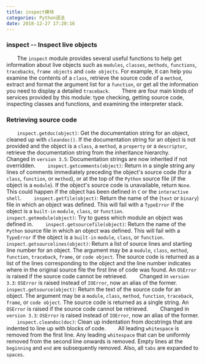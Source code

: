 ```yaml
---
title: inspect模块
categories: Python语法
date: 2018-12-27 17:20:16
---
```

### inspect -- Inspect live objects

&emsp;&emsp;The `inspect` module provides several useful functions to help get information about live objects such as `modules`, `classes`, `methods`, `functions`, `tracebacks`, `frame objects` and `code objects`. For example, it can help you examine the contents of a `class`, retrieve the source code of a `method`, extract and format the argument list for a `function`, or get all the information you need to display a detailed `traceback`.<!--more-->
&emsp;&emsp;There are four main kinds of services provided by this module: type checking, getting source code, inspecting classes and functions, and examining the interpreter stack.

### Retrieving source code

&emsp;&emsp;`inspect.getdoc(object)`: Get the documentation string for an object, cleaned up with `cleandoc()`. If the documentation string for an object is not provided and the object is a `class`, a `method`, a `property` or a `descriptor`, retrieve the documentation string from the inheritance hierarchy.
&emsp;&emsp;Changed in `version 3.5`: Documentation strings are now inherited if not overridden.
&emsp;&emsp;`inspect.getcomments(object)`: Return in a single string any lines of comments immediately preceding the object's source code (for a `class`, `function`, or `method`), or at the top of the `Python` source file (if the object is a `module`). If the object's source code is unavailable, return `None`. This could happen if the object has been defined in `C` or the `interactive shell`.
&emsp;&emsp;`inspect.getfile(object)`: Return the name of the (`text` or `binary`) file in which an object was defined. This will fail with a `TypeError` if the object is a `built-in` `module`, `class`, or `function`.
&emsp;&emsp;`inspect.getmodule(object)`: Try to guess which module an object was defined in.
&emsp;&emsp;`inspect.getsourcefile(object)`: Return the name of the `Python` source file in which an object was defined. This will fail with a `TypeError` if the object is a `built-in` `module`, `class`, or `function`.
&emsp;&emsp;`inspect.getsourcelines(object)`: Return a list of source lines and starting line number for an object. The argument may be a `module`, `class`, `method`, `function`, `traceback`, `frame`, or `code object`. The source code is returned as a list of the lines corresponding to the object and the line number indicates where in the original source file the first line of code was found. An `OSError` is raised if the source code cannot be retrieved.
&emsp;&emsp;Changed in `version 3.3`: `OSError` is raised instead of `IOError`, now an alias of the former.
&emsp;&emsp;`inspect.getsource(object)`: Return the text of the source code for an object. The argument may be a `module`, `class`, `method`, `function`, `traceback`, `frame`, or `code object`. The source code is returned as a single string. An `OSError` is raised if the source code cannot be retrieved.
&emsp;&emsp;Changed in `version 3.3`: `OSError` is raised instead of `IOError`, now an alias of the former.
&emsp;&emsp;`inspect.cleandoc(doc)`: Clean up indentation from docstrings that are indented to line up with blocks of code.
&emsp;&emsp;All leading `whitespace` is removed from the first line. Any leading `whitespace` that can be uniformly removed from the second line onwards is removed. Empty lines at the `beginning` and `end` are subsequently removed. Also, all `tabs` are expanded to `spaces`.
